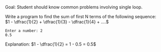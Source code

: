Goal: Student should know common problems involving single loop.  

Write a program to find the sum of first N terms of the following sequence:  
$1 - \dfrac{1}{2} + \dfrac{1}{3} - \dfrac{1}{4} + ....$  

```
Enter a number: 2
0.5
```
Explanation: $1 - \dfrac{1}{2} = 1 - 0.5 = 0.5$  
